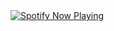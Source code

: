 <!-- WakaTime Stats -->
<!--START_SECTION:waka-->
<!--END_SECTION:waka-->

<!-- Spotify Now Playing -->
<div align: "center">
    <a href="https://open.spotify.com/user/dxso20he52f5d4ti73duavf95">
        <img src="https://spotify-github-profile.kittinanx.com/api/view.svg?uid=dxso20he52f5d4ti73duavf95&cover_image=true&theme=default&show_offline=false&background_color=121212&interchange=false" alt="Spotify Now Playing">
    </a>
</div>
